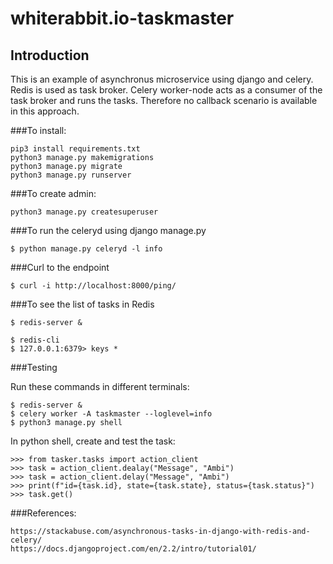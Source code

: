 # whiterabbit.io-taskmaster


## Introduction

This is an example of asynchronus microservice using django and celery. Redis is used as task broker. Celery worker-node acts as a consumer of the task broker and runs the tasks. Therefore no callback scenario is available in this approach.

###To install:
	
	pip3 install requirements.txt
	python3 manage.py makemigrations
	python3 manage.py migrate
	python3 manage.py runserver

###To create admin:
	
	python3 manage.py createsuperuser

###To run the celeryd using django manage.py

	$ python manage.py celeryd -l info
	
###Curl to the endpoint

	$ curl -i http://localhost:8000/ping/
	
###To see the list of tasks in Redis
	
	$ redis-server &

	$ redis-cli
	$ 127.0.0.1:6379> keys *

###Testing

Run these commands in different terminals:
	
	$ redis-server &
	$ celery worker -A taskmaster --loglevel=info
	$ python3 manage.py shell

In python shell, create and test the task:

	>>> from tasker.tasks import action_client
	>>> task = action_client.dealay("Message", "Ambi")
	>>> task = action_client.delay("Message", "Ambi")
	>>> print(f"id={task.id}, state={task.state}, status={task.status}")
	>>> task.get()

###References:

	https://stackabuse.com/asynchronous-tasks-in-django-with-redis-and-celery/
	https://docs.djangoproject.com/en/2.2/intro/tutorial01/